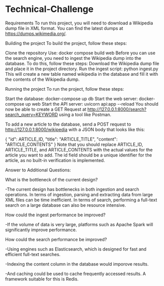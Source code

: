 # Technical-Challenge

Requirements
To run this project, you will need to download a Wikipedia dump file in XML format. You can find the latest dumps at https://dumps.wikimedia.org/.

Building the project
To build the project, follow these steps:

Clone the repository
Use: docker compose build web
Before you can use the search engine, you need to ingest the Wikipedia dump into the database. To do this, follow these steps:
Download the Wikipedia dump file and place it in the project directory.
Run the ingest script: python ingest.py
This will create a new table named wikipedia in the database and fill it with the contents of the Wikipedia dump.

Running the project
To run the project, follow these steps:

Start the database: docker-compose up db
Start the web server: docker-compose up web
Start the API server: uvicorn api:app --reload
You should now be able to create a GET Request at http://127.0.0.1:8000/search?search_query=KEYWORD using a tool like Postman.

To add a new article to the database, send a POST request to http://127.0.0.1:8000/wikipedia with a JSON body that looks like this:

{
    "id": ARTICLE_ID,
    "title": "ARTICLE_TITLE",
    "content": "ARTICLE_CONTENTS"
}
Note that you should replace ARTICLE_ID, ARTICLE_TITLE, and ARTICLE_CONTENTS with the actual values for the article you want to add. The id field should be a unique identifier for the article, as no built-in verification is implemented.



Answer to Additional Questions:

What is the bottleneck of the current design?

-The current design has bottlenecks in both ingestion and search operations. In terms of ingestion, parsing and extracting data from large XML files can be time inefficient. In terms of search, performing a full-text search on a large database can also be resource intensive.

How could the ingest performance be improved?

-If the volume of data is very large, platforms such as Apache Spark will significantly improve performance. 

How could the search performance be improved?

-Using engines such as Elasticsearch, which is designed for fast and efficient full-text searches.

-Indexing the content column in the database would imporove results.

-And caching could be used to cache frequently accessed results. A framework suitable for this is Redis.

